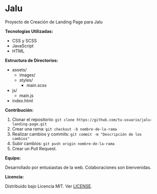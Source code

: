 # Jalu

Proyecto de Creación de Landing Page para Jalu

**Tecnologías Utilizadas:**

- CSS y SCSS
- JavaScript
- HTML

**Estructura de Directorios:**

- assets/
  - images/
  - styles/
    - main.scss
- js/
  - main.js
- index.html

**Contribución:**

1. Clonar el repositorio: `git clone https://github.com/tu-usuario/jalu-landing-page.git`
2. Crear una rama: `git checkout -b nombre-de-la-rama`
3. Realizar cambios y commits: `git commit -m "Descripción de los cambios"`
4. Subir cambios: `git push origin nombre-de-la-rama`
5. Crear un Pull Request.

**Equipo:**

Desarrollado por entusiastas de la web. Colaboraciones son bienvenidas.

**Licencia:**

Distribuido bajo Licencia MIT. Ver [LICENSE](LICENSE).
